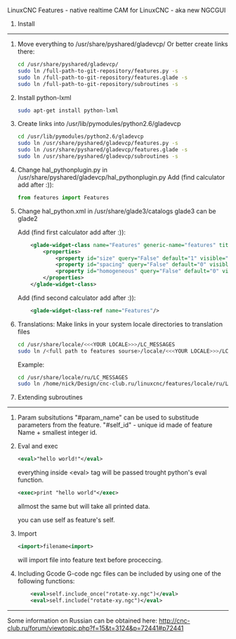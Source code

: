 LinuxCNC Features - native realtime CAM for LinuxCNC - aka new NGCGUI


1.	Install
--------------------------------------------------------------------------------

1. Move everything to /usr/share/pyshared/gladevcp/
	Or better create links there:
	```sh
	cd /usr/share/pyshared/gladevcp/
	sudo ln /full-path-to-git-repository/features.py -s
	sudo ln /full-path-to-git-repository/features.glade -s
	sudo ln /full-path-to-git-repository/subroutines -s
	```	


2. Install python-lxml 
	```sh
	sudo apt-get install python-lxml 
	```

3. Create links into /usr/lib/pymodules/python2.6/gladevcp


	```sh
	cd /usr/lib/pymodules/python2.6/gladevcp
	sudo ln /usr/share/pyshared/gladevcp/features.py -s
	sudo ln /usr/share/pyshared/gladevcp/features.glade -s
	sudo ln /usr/share/pyshared/gladevcp/subroutines -s
	```

4. Change hal_pythonplugin.py in /usr/share/pyshared/gladevcp/hal_pythonplugin.py
	Add (find calculator add after :)):
	```python
	from features import Features
	```	

5. Change hal_python.xml in /usr/share/glade3/catalogs glade3 can be glade2
	
	Add (find first calculator add after :)):
	```xml
		<glade-widget-class name="Features" generic-name="features" title="features">
		    <properties>
		        <property id="size" query="False" default="1" visible="False"/>
		        <property id="spacing" query="False" default="0" visible="False"/>
		        <property id="homogeneous" query="False" default="0" visible="False"/>
		    </properties>
		</glade-widget-class>
	```
	
	 Add (find second calculator add after :)):
	```xml
		<glade-widget-class-ref name="Features"/>
	```

6. Translations:
	Make links in your system locale directories to translation files
	```sh
	cd /usr/share/locale/<<<YOUR LOCALE>>>/LC_MESSAGES
	sudo ln /<full path to features sourse>/locale/<<<YOUR LOCALE>>>/LC_MESSAGES/linuxcnc-features.mo -s
	```
	Example:
	```sh
	cd /usr/share/locale/ru/LC_MESSAGES
	sudo ln /home/nick/Design/cnc-club.ru/linuxcnc/features/locale/ru/LC_MESSAGES/linuxcnc-features.mo -s
	```


2.	Extending subroutines
--------------------------------------------------------------------------------

1. Param subsitutions
	"#param_name" can be used to substitude parameters from the feature. 
	"#self_id" - unique id made of feature Name + smallest integer id. 

2. Eval and exec
	```xml
	<eval>"hello world!"</eval>
	```
	everything inside &lt;eval&gt; tag will be passed
	trought python's eval function. 
	
	```xml
	<exec>print "hello world"</exec>
	```
	allmost the same but will take all printed data.
	
	you can use self as feature's self.

3. Import 
	```xml
	<import>filename<import>
	```
	will import file into feature text before proceccing.	
	
3. Including Gcode
	G-code ngc files can be included by using one of the following functions: 
	```xml
		<eval>self.include_once("rotate-xy.ngc")</eval>
		<eval>self.include("rotate-xy.ngc")</eval>
	```

--------------------------------------------------------------------------------

Some information on Russian can be obtained here: http://cnc-club.ru/forum/viewtopic.php?f=15&t=3124&p=72441#p72441
